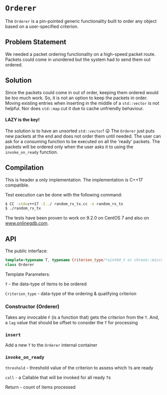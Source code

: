 # `Orderer`
The `Orderer` is a pin-pointed generic functionality built to order any object based on a user-specified criterion. 

## Problem Statement
We needed a packet ordering functionality on a high-speed packet route. Packets could come in unordered but the system had to send them out ordered. 

## Solution
Since the packets could come in out of order, keeping them ordered would be too much work. So, it is not an option to keep the packets in order. Moving existing entries when inserting in the middle of a `std::vector` is not helpful. Nor does `std::map` cut it due to cache unfriendly behaviour. 

#### LAZY is the key! 
The solution is to have an unsorted `std::vector`! :stuck_out_tongue: 
The `Orderer` just puts new packets at the end and does not order them until needed. 
The user can ask for a consuming function to be executed on all the 'ready' packets. The packets will be ordered only when the user asks it to using the `invoke_on_ready` function. 

## Compilation
This is header a only implementation. 
The implementation is C++17 compatible. 

Test execution can be done with the following command: 
```bash
$ CC -std=c++17 -I../ random_rx_tx.cc -o random_rx_tx
$ ./random_rx_tx
```

The tests have been proven to work on 9.2.0 on CentOS 7 and also on www.onlinegdb.com. 

## API
The public interface: 

```C++ 
template<typename T, typename Criterion_type/*uint64_t or chrono::microseconds latency_duration*/>
class Orderer
```
Template Parameters: 

`T` - the data-type of items to be ordered

`Criterion_type` - data-type of the ordering & qualifying criterion 

### Constructor (Orderer)
Takes any invocable `F` (is a function that) gets the criterion from the `T`. 
And, a `lag` value that should be offset to consider the `T` for processing


### `insert`
Add a new `T` to the `Orderer` internal container

### `invoke_on_ready`

`threshold` - threshold value of the criterion to assess which `T`s are ready

`call` - a Callable that will be invoked for all ready `T`s

Return - count of items processed
